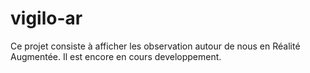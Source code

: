 # vigilo-ar

Ce projet consiste à afficher les observation autour de nous en Réalité Augmentée.
Il est encore en cours developpement.

